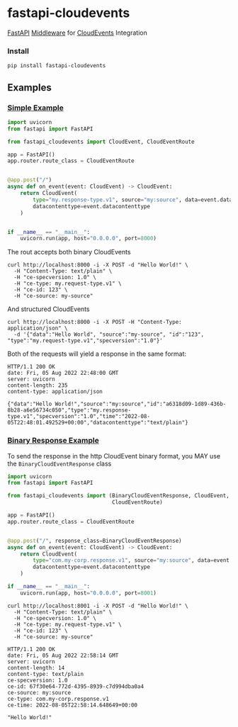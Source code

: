 # fastapi-cloudevents
[FastAPI](https://fastapi.tiangolo.com/) [Middleware](https://fastapi.tiangolo.com/tutorial/middleware/) for [CloudEvents](https://cloudevents.io/) Integration


### Install

```
pip install fastapi-cloudevents
```
   
## Examples

### [Simple Example](examples/simple_server)
```python
import uvicorn
from fastapi import FastAPI

from fastapi_cloudevents import CloudEvent, CloudEventRoute

app = FastAPI()
app.router.route_class = CloudEventRoute


@app.post("/")
async def on_event(event: CloudEvent) -> CloudEvent:
    return CloudEvent(
        type="my.response-type.v1", source="my:source", data=event.data,
        datacontenttype=event.datacontenttype
    )


if __name__ == "__main__":
    uvicorn.run(app, host="0.0.0.0", port=8000)

```

The rout accepts both binary CloudEvents
```shell script
curl http://localhost:8000 -i -X POST -d "Hello World!" \
  -H "Content-Type: text/plain" \
  -H "ce-specversion: 1.0" \
  -H "ce-type: my.request-type.v1" \
  -H "ce-id: 123" \
  -H "ce-source: my-source"
```

And structured CloudEvents 
```shell script
curl http://localhost:8000 -i -X POST -H "Content-Type: application/json" \
  -d '{"data":"Hello World", "source":"my-source", "id":"123", "type":"my.request-type.v1","specversion":"1.0"}'
```
Both of the requests will yield a response in the same format:
```text
HTTP/1.1 200 OK
date: Fri, 05 Aug 2022 22:48:00 GMT
server: uvicorn
content-length: 235
content-type: application/json

{"data":"Hello World!","source":"my:source","id":"a6318d09-1d89-436b-8b28-a6e56734c050","type":"my.response-type.v1","specversion":"1.0","time":"2022-08-05T22:48:01.492529+00:00","datacontenttype":"text/plain"}
```

### [Binary Response Example](examples/binary_response_server)
To send the response in the http CloudEvent binary format, you MAY use the
 `BinaryCloudEventResponse` class
 
```python
import uvicorn
from fastapi import FastAPI

from fastapi_cloudevents import (BinaryCloudEventResponse, CloudEvent,
                                 CloudEventRoute)

app = FastAPI()
app.router.route_class = CloudEventRoute


@app.post("/", response_class=BinaryCloudEventResponse)
async def on_event(event: CloudEvent) -> CloudEvent:
    return CloudEvent(
        type="com.my-corp.response.v1", source="my:source", data=event.data,
        datacontenttype=event.datacontenttype
    )

if __name__ == "__main__":
    uvicorn.run(app, host="0.0.0.0", port=8001)
``` 
```shell script
curl http://localhost:8001 -i -X POST -d "Hello World!" \
  -H "Content-Type: text/plain" \
  -H "ce-specversion: 1.0" \
  -H "ce-type: my.request-type.v1" \
  -H "ce-id: 123" \
  -H "ce-source: my-source"

```
```text
HTTP/1.1 200 OK
date: Fri, 05 Aug 2022 22:58:14 GMT
server: uvicorn
content-length: 14
content-type: text/plain
ce-specversion: 1.0
ce-id: 67f30e64-772d-4395-8939-c7d994dba0a4
ce-source: my:source
ce-type: com.my-corp.response.v1
ce-time: 2022-08-05T22:58:14.648649+00:00

"Hello World!"
```

